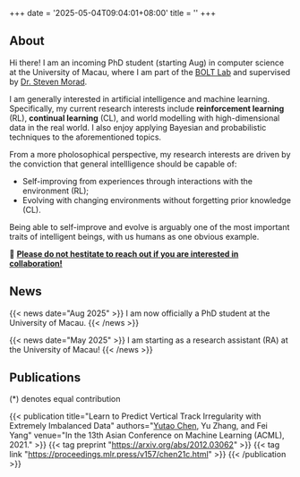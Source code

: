 +++
date = '2025-05-04T09:04:01+08:00'
title = ''
+++

## About

Hi there! I am an incoming PhD student (starting Aug) in computer science at the University of Macau, where I am part of the [BOLT Lab](https://www.bolt-lab.org/) and supervised by [Dr. Steven Morad](https://www.dangersteve.com).

I am generally interested in artificial intelligence and machine learning. Specifically, my current research interests include **reinforcement learning** (RL), **continual learning** (CL), and world modelling with high-dimensional data in the real world. I also enjoy applying Bayesian and probabilistic techniques to the aforementioned topics.

From a more pholosophical perspective, my research interests are driven by the conviction that general intellligence should be capable of:
- Self-improving from experiences through interactions with the environment (RL);
- Evolving with changing environments without forgetting prior knowledge (CL).

Being able to self-improve and evolve is arguably one of the most important traits of intelligent beings, with us humans as one obvious example.

🚀 **<u>Please do not hestitate to reach out if you are interested in collaboration!</u>**

## News

{{< news date="Aug 2025" >}}
I am now officially a PhD student at the University of Macau.
{{< /news >}}

{{< news date="May 2025" >}}
I am starting as a research assistant (RA) at the University of Macau!
{{< /news >}}

## Publications

(*) denotes equal contribution

{{< publication
  title="Learn to Predict Vertical Track Irregularity with Extremely Imbalanced Data"
  authors="<u>Yutao Chen</u>, Yu Zhang, and Fei Yang"
  venue="In the 13th Asian Conference on Machine Learning (ACML), 2021." >}}
  {{< tag preprint "https://arxiv.org/abs/2012.03062" >}}
  {{< tag link "https://proceedings.mlr.press/v157/chen21c.html" >}}
{{< /publication >}}
